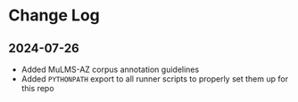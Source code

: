 # Change Log

## 2024-07-26
* Added MuLMS-AZ corpus annotation guidelines
* Added `PYTHONPATH` export to all runner scripts to properly set them up for this repo